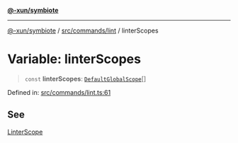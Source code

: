 [**@-xun/symbiote**](../../../../README.md)

***

[@-xun/symbiote](../../../../README.md) / [src/commands/lint](../README.md) / linterScopes

# Variable: linterScopes

> `const` **linterScopes**: [`DefaultGlobalScope`](../../../configure/enumerations/DefaultGlobalScope.md)[]

Defined in: [src/commands/lint.ts:61](https://github.com/Xunnamius/symbiote/blob/4231719a4050b5b3956e3e19d12d8c469fd0bd37/src/commands/lint.ts#L61)

## See

[LinterScope](../../../configure/enumerations/DefaultGlobalScope.md)
